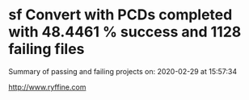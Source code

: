 # sf Convert with PCDs completed with 48.4461 % success and 1128 failing files

Summary of passing and failing projects on: 2020-02-29 at 15:57:34

http://www.ryffine.com
